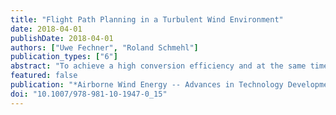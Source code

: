```yaml
---
title: "Flight Path Planning in a Turbulent Wind Environment"
date: 2018-04-01
publishDate: 2018-04-01
authors: ["Uwe Fechner", "Roland Schmehl"]
publication_types: ["6"]
abstract: "To achieve a high conversion efficiency and at the same time robust control of a pumping kite power system it is crucial to optimize the three-dimensional flight path of the tethered wing. This chapter extends a dynamic system model to account for a realistic, turbulent wind environment and adds a flight path planner using a sequence of attractor points and turn actions. Path coordinates are calculated with explicit geometric formulas. To optimize the power output the path is adapted to the average wind speed and the vertical wind profile, using a small set of parameters. The planner employs a finite state machine with switch conditions that are highly robust towards sensor errors. The results indicate, that the decline of the average power output of pumping kite power systems at high wind speeds can be mitigated. In addition it is shown, that reeling out towards the zenith after flying figure eight flight maneuvers significantly reduces the traction forces during reel-in and thus increases the total efficiency."
featured: false
publication: "*Airborne Wind Energy -- Advances in Technology Development and Research*"
doi: "10.1007/978-981-10-1947-0_15"
---
```


